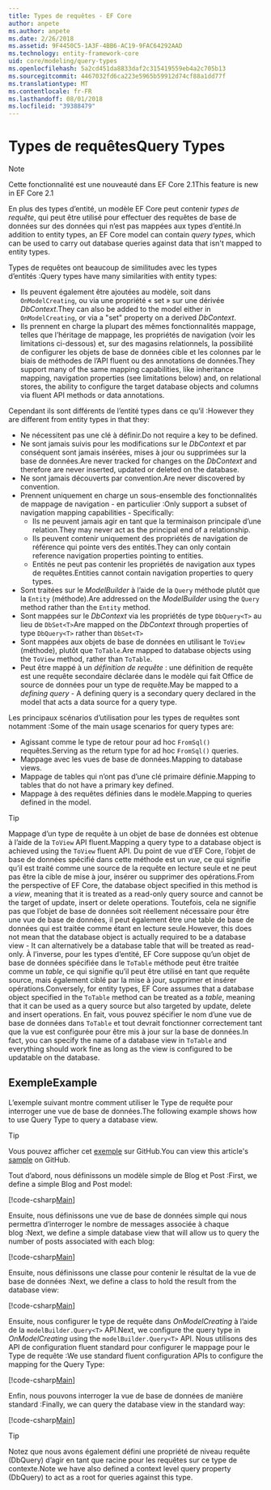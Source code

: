 ```yaml
---
title: Types de requêtes - EF Core
author: anpete
ms.author: anpete
ms.date: 2/26/2018
ms.assetid: 9F4450C5-1A3F-4BB6-AC19-9FAC64292AAD
ms.technology: entity-framework-core
uid: core/modeling/query-types
ms.openlocfilehash: 5a2cd451da8833daf2c315419559eb4a2c705b13
ms.sourcegitcommit: 4467032fd6ca223e5965b59912d74cf88a1dd77f
ms.translationtype: MT
ms.contentlocale: fr-FR
ms.lasthandoff: 08/01/2018
ms.locfileid: "39388479"
---
```

# <a name="query-types"></a><span data-ttu-id="2da15-102">Types de requêtes</span><span class="sxs-lookup"><span data-stu-id="2da15-102">Query Types</span></span>
> [!NOTE]
> <span data-ttu-id="2da15-103">Cette fonctionnalité est une nouveauté dans EF Core 2.1</span><span class="sxs-lookup"><span data-stu-id="2da15-103">This feature is new in EF Core 2.1</span></span>

<span data-ttu-id="2da15-104">En plus des types d’entité, un modèle EF Core peut contenir _types de requête_, qui peut être utilisé pour effectuer des requêtes de base de données sur des données qui n’est pas mappées aux types d’entité.</span><span class="sxs-lookup"><span data-stu-id="2da15-104">In addition to entity types, an EF Core model can contain _query types_, which can be used to carry out database queries against data that isn't mapped to entity types.</span></span>

<span data-ttu-id="2da15-105">Types de requêtes ont beaucoup de similitudes avec les types d’entités :</span><span class="sxs-lookup"><span data-stu-id="2da15-105">Query types have many similarities with entity types:</span></span>

- <span data-ttu-id="2da15-106">Ils peuvent également être ajoutées au modèle, soit dans `OnModelCreating`, ou via une propriété « set » sur une dérivée _DbContext_.</span><span class="sxs-lookup"><span data-stu-id="2da15-106">They can also be added to the model either in `OnModelCreating`, or via a "set" property on a derived _DbContext_.</span></span>
- <span data-ttu-id="2da15-107">Ils prennent en charge la plupart des mêmes fonctionnalités mappage, telles que l’héritage de mappage, les propriétés de navigation (voir les limitations ci-dessous) et, sur des magasins relationnels, la possibilité de configurer les objets de base de données cible et les colonnes par le biais de méthodes de l’API fluent ou des annotations de données.</span><span class="sxs-lookup"><span data-stu-id="2da15-107">They support many of the same mapping capabilities, like inheritance mapping, navigation properties (see limitations below) and, on relational stores, the ability to configure the target database objects and columns via fluent API methods or data annotations.</span></span>

<span data-ttu-id="2da15-108">Cependant ils sont différents de l’entité types dans ce qu’il :</span><span class="sxs-lookup"><span data-stu-id="2da15-108">However they are different from entity types in that they:</span></span>

- <span data-ttu-id="2da15-109">Ne nécessitent pas une clé à définir.</span><span class="sxs-lookup"><span data-stu-id="2da15-109">Do not require a key to be defined.</span></span>
- <span data-ttu-id="2da15-110">Ne sont jamais suivis pour les modifications sur le _DbContext_ et par conséquent sont jamais insérées, mises à jour ou supprimées sur la base de données.</span><span class="sxs-lookup"><span data-stu-id="2da15-110">Are never tracked for changes on the _DbContext_ and therefore are never inserted, updated or deleted on the database.</span></span>
- <span data-ttu-id="2da15-111">Ne sont jamais découverts par convention.</span><span class="sxs-lookup"><span data-stu-id="2da15-111">Are never discovered by convention.</span></span>
- <span data-ttu-id="2da15-112">Prennent uniquement en charge un sous-ensemble des fonctionnalités de mappage de navigation - en particulier :</span><span class="sxs-lookup"><span data-stu-id="2da15-112">Only support a subset of navigation mapping capabilities - Specifically:</span></span>
  - <span data-ttu-id="2da15-113">Ils ne peuvent jamais agir en tant que la terminaison principale d’une relation.</span><span class="sxs-lookup"><span data-stu-id="2da15-113">They may never act as the principal end of a relationship.</span></span>
  - <span data-ttu-id="2da15-114">Ils peuvent contenir uniquement des propriétés de navigation de référence qui pointe vers des entités.</span><span class="sxs-lookup"><span data-stu-id="2da15-114">They can only contain reference navigation properties pointing to entities.</span></span>
  - <span data-ttu-id="2da15-115">Entités ne peut pas contenir les propriétés de navigation aux types de requêtes.</span><span class="sxs-lookup"><span data-stu-id="2da15-115">Entities cannot contain navigation properties to query types.</span></span>
- <span data-ttu-id="2da15-116">Sont traitées sur le _ModelBuilder_ à l’aide de la `Query` méthode plutôt que la `Entity` (méthode).</span><span class="sxs-lookup"><span data-stu-id="2da15-116">Are addressed on the _ModelBuilder_ using the `Query` method rather than the `Entity` method.</span></span>
- <span data-ttu-id="2da15-117">Sont mappées sur le _DbContext_ via les propriétés de type `DbQuery<T>` au lieu de `DbSet<T>`</span><span class="sxs-lookup"><span data-stu-id="2da15-117">Are mapped on the _DbContext_ through properties of type `DbQuery<T>` rather than `DbSet<T>`</span></span>
- <span data-ttu-id="2da15-118">Sont mappées aux objets de base de données en utilisant le `ToView` (méthode), plutôt que `ToTable`.</span><span class="sxs-lookup"><span data-stu-id="2da15-118">Are mapped to database objects using the `ToView` method, rather than `ToTable`.</span></span>
- <span data-ttu-id="2da15-119">Peut être mappé à un _définition de requête_ : une définition de requête est une requête secondaire déclarée dans le modèle qui fait Office de source de données pour un type de requête.</span><span class="sxs-lookup"><span data-stu-id="2da15-119">May be mapped to a _defining query_ - A defining query is a secondary query declared in the model that acts a data source for a query type.</span></span>

<span data-ttu-id="2da15-120">Les principaux scénarios d’utilisation pour les types de requêtes sont notamment :</span><span class="sxs-lookup"><span data-stu-id="2da15-120">Some of the main usage scenarios for query types are:</span></span>

- <span data-ttu-id="2da15-121">Agissant comme le type de retour pour ad hoc `FromSql()` requêtes.</span><span class="sxs-lookup"><span data-stu-id="2da15-121">Serving as the return type for ad hoc `FromSql()` queries.</span></span>
- <span data-ttu-id="2da15-122">Mappage avec les vues de base de données.</span><span class="sxs-lookup"><span data-stu-id="2da15-122">Mapping to database views.</span></span>
- <span data-ttu-id="2da15-123">Mappage de tables qui n’ont pas d’une clé primaire définie.</span><span class="sxs-lookup"><span data-stu-id="2da15-123">Mapping to tables that do not have a primary key defined.</span></span>
- <span data-ttu-id="2da15-124">Mappage à des requêtes définies dans le modèle.</span><span class="sxs-lookup"><span data-stu-id="2da15-124">Mapping to queries defined in the model.</span></span>

> [!TIP]
> <span data-ttu-id="2da15-125">Mappage d’un type de requête à un objet de base de données est obtenue à l’aide de la `ToView` API fluent.</span><span class="sxs-lookup"><span data-stu-id="2da15-125">Mapping a query type to a database object is achieved using the `ToView` fluent API.</span></span> <span data-ttu-id="2da15-126">Du point de vue d’EF Core, l’objet de base de données spécifié dans cette méthode est un _vue_, ce qui signifie qu’il est traité comme une source de la requête en lecture seule et ne peut pas être la cible de mise à jour, insérer ou supprimer des opérations.</span><span class="sxs-lookup"><span data-stu-id="2da15-126">From the perspective of EF Core, the database object specified in this method is a _view_, meaning that it is treated as a read-only query source and cannot be the target of update, insert or delete operations.</span></span> <span data-ttu-id="2da15-127">Toutefois, cela ne signifie pas que l’objet de base de données soit réellement nécessaire pour être une vue de base de données, il peut également être une table de base de données qui est traitée comme étant en lecture seule.</span><span class="sxs-lookup"><span data-stu-id="2da15-127">However, this does not mean that the database object is actually required to be a database view - It can alternatively be a database table that will be treated as read-only.</span></span> <span data-ttu-id="2da15-128">À l’inverse, pour les types d’entité, EF Core suppose qu’un objet de base de données spécifiée dans le `ToTable` méthode peut être traitée comme un _table_, ce qui signifie qu’il peut être utilisé en tant que requête source, mais également ciblé par la mise à jour, supprimer et insérer opérations.</span><span class="sxs-lookup"><span data-stu-id="2da15-128">Conversely, for entity types, EF Core assumes that a database object specified in the `ToTable` method can be treated as a _table_, meaning that it can be used as a query source but also targeted by update, delete and insert operations.</span></span> <span data-ttu-id="2da15-129">En fait, vous pouvez spécifier le nom d’une vue de base de données dans `ToTable` et tout devrait fonctionner correctement tant que la vue est configurée pour être mis à jour sur la base de données.</span><span class="sxs-lookup"><span data-stu-id="2da15-129">In fact, you can specify the name of a database view in `ToTable` and everything should work fine as long as the view is configured to be updatable on the database.</span></span>

## <a name="example"></a><span data-ttu-id="2da15-130">Exemple</span><span class="sxs-lookup"><span data-stu-id="2da15-130">Example</span></span>

<span data-ttu-id="2da15-131">L’exemple suivant montre comment utiliser le Type de requête pour interroger une vue de base de données.</span><span class="sxs-lookup"><span data-stu-id="2da15-131">The following example shows how to use Query Type to query a database view.</span></span>

> [!TIP]
> <span data-ttu-id="2da15-132">Vous pouvez afficher cet [exemple](https://github.com/aspnet/EntityFrameworkCore/tree/master/samples/QueryTypes) sur GitHub.</span><span class="sxs-lookup"><span data-stu-id="2da15-132">You can view this article's [sample](https://github.com/aspnet/EntityFrameworkCore/tree/master/samples/QueryTypes) on GitHub.</span></span>

<span data-ttu-id="2da15-133">Tout d’abord, nous définissons un modèle simple de Blog et Post :</span><span class="sxs-lookup"><span data-stu-id="2da15-133">First, we define a simple Blog and Post model:</span></span>

[!code-csharp[Main](../../../efcore-repo/samples/QueryTypes/Program.cs#Entities)]

<span data-ttu-id="2da15-134">Ensuite, nous définissons une vue de base de données simple qui nous permettra d’interroger le nombre de messages associée à chaque blog :</span><span class="sxs-lookup"><span data-stu-id="2da15-134">Next, we define a simple database view that will allow us to query the number of posts associated with each blog:</span></span>

[!code-csharp[Main](../../../efcore-repo/samples/QueryTypes/Program.cs#View)]

<span data-ttu-id="2da15-135">Ensuite, nous définissons une classe pour contenir le résultat de la vue de base de données :</span><span class="sxs-lookup"><span data-stu-id="2da15-135">Next, we define a class to hold the result from the database view:</span></span>

[!code-csharp[Main](../../../efcore-repo/samples/QueryTypes/Program.cs#QueryType)]

<span data-ttu-id="2da15-136">Ensuite, nous configurer le type de requête dans _OnModelCreating_ à l’aide de la `modelBuilder.Query<T>` API.</span><span class="sxs-lookup"><span data-stu-id="2da15-136">Next, we configure the query type in _OnModelCreating_ using the `modelBuilder.Query<T>` API.</span></span>
<span data-ttu-id="2da15-137">Nous utilisons des API de configuration fluent standard pour configurer le mappage pour le Type de requête :</span><span class="sxs-lookup"><span data-stu-id="2da15-137">We use standard fluent configuration APIs to configure the mapping for the Query Type:</span></span>

[!code-csharp[Main](../../../efcore-repo/samples/QueryTypes/Program.cs#Configuration)]

<span data-ttu-id="2da15-138">Enfin, nous pouvons interroger la vue de base de données de manière standard :</span><span class="sxs-lookup"><span data-stu-id="2da15-138">Finally, we can query the database view in the standard way:</span></span>

[!code-csharp[Main](../../../efcore-repo/samples/QueryTypes/Program.cs#Query)]

> [!TIP]
> <span data-ttu-id="2da15-139">Notez que nous avons également défini une propriété de niveau requête (DbQuery) d’agir en tant que racine pour les requêtes sur ce type de contexte.</span><span class="sxs-lookup"><span data-stu-id="2da15-139">Note we have also defined a context level query property (DbQuery) to act as a root for queries against this type.</span></span>
